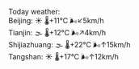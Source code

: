 Today weather:  
Beijing: ☀️   🌡️+11°C 🌬️↙5km/h  
Tianjin: 🌫  🌡️+12°C 🌬️↗4km/h  
Shijiazhuang: 🌫  🌡️+22°C 🌬️↑15km/h  
Tangshan: ☀️   🌡️+17°C 🌬️↑12km/h  
